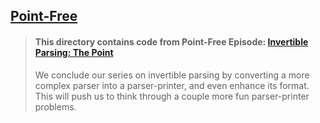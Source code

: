 ## [Point-Free](https://www.pointfree.co)

> #### This directory contains code from Point-Free Episode: [Invertible Parsing: The Point](https://www.pointfree.co/episodes/ep184-invertible-parsing-the-point)
>
> We conclude our series on invertible parsing by converting a more complex parser into a parser-printer, and even enhance its format. This will push us to think through a couple more fun parser-printer problems.
